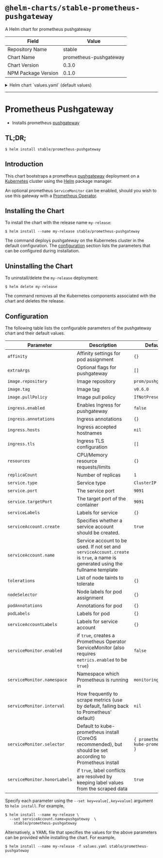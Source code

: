 # `@helm-charts/stable-prometheus-pushgateway`

A Helm chart for prometheus pushgateway

| Field               | Value                  |
| ------------------- | ---------------------- |
| Repository Name     | stable                 |
| Chart Name          | prometheus-pushgateway |
| Chart Version       | 0.3.0                  |
| NPM Package Version | 0.1.0                  |

<details>

<summary>Helm chart `values.yaml` (default values)</summary>

```yaml
# Default values for prometheus-pushgateway.
# This is a YAML-formatted file.
# Declare variables to be passed into your templates.
image:
  repository: prom/pushgateway
  tag: v0.6.0
  pullPolicy: IfNotPresent

service:
  type: ClusterIP
  port: 9091
  targetPort: 9091

# Optional pod annotations
podAnnotations: {}

# Optional pod labels
podLabels: {}

# Optional service labels
serviceLabels: {}

# Optional serviceAccount labels
serviceAccountLabels: {}

# Optional additional arguments
extraArgs: []

resources:
  {}
  # We usually recommend not to specify default resources and to leave this as a conscious
  # choice for the user. This also increases chances charts run on environments with little
  # resources, such as Minikube. If you do want to specify resources, uncomment the following
  # lines, adjust them as necessary, and remove the curly braces after 'resources:'.
  # limits:
  #   cpu: 200m
  #    memory: 50Mi
  # requests:
  #   cpu: 100m
  #   memory: 30Mi

serviceAccount:
  # Specifies whether a ServiceAccount should be created
  create: true
  # The name of the ServiceAccount to use.
  # If not set and create is true, a name is generated using the fullname template
  name:

## Configure ingress resource that allow you to access the
## pushgateway installation. Set up the URL
## ref: http://kubernetes.io/docs/user-guide/ingress/
##
ingress:
  ## Enable Ingress.
  ##
  enabled:
    false
    ## Annotations.
    ##
    # annotations:
    #   kubernetes.io/ingress.class: nginx
    #   kubernetes.io/tls-acme: 'true'
    ## Hostnames.
    ## Must be provided if Ingress is enabled.
    ##
    # hosts:
    #   - pushgateway.domain.com
    ## TLS configuration.
    ## Secrets must be manually created in the namespace.
    ##
    # tls:
    #   - secretName: pushgateway-tls
    #     hosts:
    #       - pushgateway.domain.com

tolerations:
  {}
  # - effect: NoSchedule
  #   operator: Exists

## Node labels for pushgateway pod assignment
## Ref: https://kubernetes.io/docs/user-guide/node-selection/
##
nodeSelector: {}

replicaCount: 1

## Affinity for pod assignment
## Ref: https://kubernetes.io/docs/concepts/configuration/assign-pod-node/#affinity-and-anti-affinity
affinity: {}

# Enable this if you're using https://github.com/coreos/prometheus-operator
serviceMonitor:
  enabled: false
  namespace: monitoring
  # fallback to the prometheus default unless specified
  # interval: 10s
  ## Defaults to what's used if you follow CoreOS [Prometheus Install Instructions](https://github.com/helm/charts/tree/master/stable/prometheus-operator#tldr)
  ## [Prometheus Selector Label](https://github.com/helm/charts/tree/master/stable/prometheus-operator#prometheus-operator-1)
  ## [Kube Prometheus Selector Label](https://github.com/helm/charts/tree/master/stable/prometheus-operator#exporters)
  selector:
    prometheus: kube-prometheus
  # Retain the job and instance labels of the metrics pushed to the Pushgateway
  # [Scraping Pushgateway](https://github.com/prometheus/pushgateway#configure-the-pushgateway-as-a-target-to-scrape)
  honorLabels: true
```

</details>

---

# Prometheus Pushgateway

- Installs prometheus [pushgateway](https://github.com/prometheus/pushgateway)

## TL;DR;

```console
$ helm install stable/prometheus-pushgateway
```

## Introduction

This chart bootstraps a prometheus [pushgateway](http://github.com/prometheus/pushgateway) deployment on a [Kubernetes](http://kubernetes.io) cluster using the [Helm](https://helm.sh) package manager.

An optional prometheus `ServiceMonitor` can be enabled, should you wish to use this gateway with a [Prometheus Operator](https://github.com/coreos/prometheus-operator).

## Installing the Chart

To install the chart with the release name `my-release`:

```console
$ helm install --name my-release stable/prometheus-pushgateway
```

The command deploys pushgateway on the Kubernetes cluster in the default configuration. The [configuration](#configuration) section lists the parameters that can be configured during installation.

## Uninstalling the Chart

To uninstall/delete the `my-release` deployment:

```console
$ helm delete my-release
```

The command removes all the Kubernetes components associated with the chart and deletes the release.

## Configuration

The following table lists the configurable parameters of the pushgateway chart and their default values.

| Parameter                    | Description                                                                                                                   | Default                           |
| ---------------------------- | ----------------------------------------------------------------------------------------------------------------------------- | --------------------------------- |
| `affinity`                   | Affinity settings for pod assignment                                                                                          | `{}`                              |
| `extraArgs`                  | Optional flags for pushgateway                                                                                                | `[]`                              |
| `image.repository`           | Image repository                                                                                                              | `prom/pushgateway`                |
| `image.tag`                  | Image tag                                                                                                                     | `v0.6.0`                          |
| `image.pullPolicy`           | Image pull policy                                                                                                             | `IfNotPresent`                    |
| `ingress.enabled`            | Enables Ingress for pushgateway                                                                                               | `false`                           |
| `ingress.annotations`        | Ingress annotations                                                                                                           | `{}`                              |
| `ingress.hosts`              | Ingress accepted hostnames                                                                                                    | `nil`                             |
| `ingress.tls`                | Ingress TLS configuration                                                                                                     | `[]`                              |
| `resources`                  | CPU/Memory resource requests/limits                                                                                           | `{}`                              |
| `replicaCount`               | Number of replicas                                                                                                            | `1`                               |
| `service.type`               | Service type                                                                                                                  | `ClusterIP`                       |
| `service.port`               | The service port                                                                                                              | `9091`                            |
| `service.targetPort`         | The target port of the container                                                                                              | `9091`                            |
| `serviceLabels`              | Labels for service                                                                                                            | `{}`                              |
| `serviceAccount.create`      | Specifies whether a service account should be created.                                                                        | `true`                            |
| `serviceAccount.name`        | Service account to be used. If not set and `serviceAccount.create` is `true`, a name is generated using the fullname template |                                   |
| `tolerations`                | List of node taints to tolerate                                                                                               | `{}`                              |
| `nodeSelector`               | Node labels for pod assignment                                                                                                | `{}`                              |
| `podAnnotations`             | Annotations for pod                                                                                                           | `{}`                              |
| `podLabels`                  | Labels for pod                                                                                                                | `{}`                              |
| `serviceAccountLabels`       | Labels for service account                                                                                                    | `{}`                              |
| `serviceMonitor.enabled`     | if `true`, creates a Prometheus Operator ServiceMonitor (also requires `metrics.enabled` to be `true`)                        | `false`                           |
| `serviceMonitor.namespace`   | Namespace which Prometheus is running in                                                                                      | `monitoring`                      |
| `serviceMonitor.interval`    | How frequently to scrape metrics (use by default, falling back to Prometheus' default)                                        | `nil`                             |
| `serviceMonitor.selector`    | Default to kube-prometheus install (CoreOS recommended), but should be set according to Prometheus install                    | `{ prometheus: kube-prometheus }` |
| `serviceMonitor.honorLabels` | if `true`, label conflicts are resolved by keeping label values from the scraped data                                         | `true`                            |

Specify each parameter using the `--set key=value[,key=value]` argument to `helm install`. For example,

```console
$ helm install --name my-release \
  --set serviceAccount.name=pushgateway  \
    stable/prometheus-pushgateway
```

Alternatively, a YAML file that specifies the values for the above parameters can be provided while installing the chart. For example,

```console
$ helm install --name my-release -f values.yaml stable/prometheus-pushgateway
```
